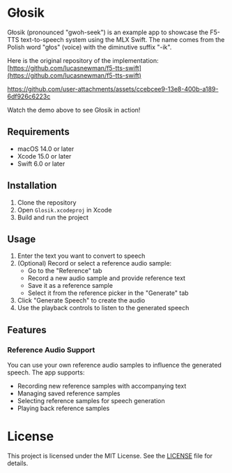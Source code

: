 # Głosik

Głosik (pronounced "gwoh-seek") is an example app to showcase the F5-TTS text-to-speech system using the MLX Swift. The name comes from the Polish word "głos" (voice) with the diminutive suffix "-ik".

Here is the original repository of the implementation: [https://github.com/lucasnewman/f5-tts-swift](https://github.com/lucasnewman/f5-tts-swift)

https://github.com/user-attachments/assets/ccebcee9-13e8-400b-a189-6df926c6223c

Watch the demo above to see Głosik in action!

## Requirements

- macOS 14.0 or later
- Xcode 15.0 or later
- Swift 6.0 or later

## Installation

1. Clone the repository
2. Open `Glosik.xcodeproj` in Xcode
3. Build and run the project

## Usage

1. Enter the text you want to convert to speech
2. (Optional) Record or select a reference audio sample:
   - Go to the "Reference" tab
   - Record a new audio sample and provide reference text
   - Save it as a reference sample
   - Select it from the reference picker in the "Generate" tab
3. Click "Generate Speech" to create the audio
4. Use the playback controls to listen to the generated speech

## Features

### Reference Audio Support

You can use your own reference audio samples to influence the generated speech. The app supports:

- Recording new reference samples with accompanying text
- Managing saved reference samples
- Selecting reference samples for speech generation
- Playing back reference samples

# License

This project is licensed under the MIT License. See the [LICENSE](LICENSE) file for details.
